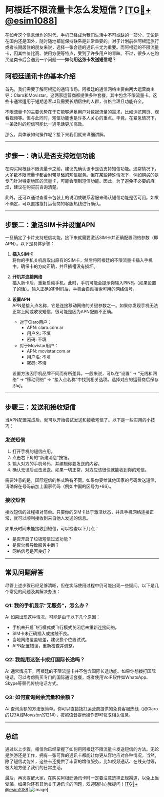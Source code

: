# 阿根廷不限流量卡怎么发短信？[[TG💪+ @esim1088](https://t.me/s/esim1088)]

在如今这个信息爆炸的时代，手机已经成为我们生活中不可或缺的一部分。无论是在国内还是国外，随时随地都能保持联系是非常重要的。对于计划前往阿根廷旅行或者长期居住的朋友来说，选择一张合适的通讯卡尤为重要。而阿根廷的不限流量卡，因其性价比高、使用方便等特点，受到了许多用户的青睐。不过，很多人在购买这类卡后会遇到一个问题——**如何用这张卡发送短信呢？**

## 阿根廷通讯卡的基本介绍

首先，我们需要了解阿根廷的通讯市场。阿根廷的通信网络主要由两大运营商主导：Claro和Movistar。这两家运营商都提供多种套餐，其中包含不限流量卡。这些卡通常适用于短期游客以及需要长期居住的人群，价格合理且功能齐全。

不限流量卡的主要优势在于它能够满足用户对数据流量的需求，比如浏览网页、观看视频等。但与此同时，短信功能也是许多人关心的重点。毕竟，在紧急情况下，一条及时的短信可能比一通电话更加高效。

那么，具体该如何操作呢？接下来我们就来详细讲解。

---

## 步骤一：确认是否支持短信功能

在购买阿根廷不限流量卡之前，建议先确认该卡是否支持短信功能。通常情况下，大多数不限流量卡都会附带基础的短信服务。但在某些特殊情况下，例如购买的是专门针对特定地区的流量卡，可能会限制短信功能。因此，为了避免不必要的麻烦，建议在购买前咨询清楚。

此外，还可以通过查看卡包装上的说明或联系客服来确认短信功能是否可用。如果不确定，可以直接拨打运营商的客服热线进行确认。

---

## 步骤二：激活SIM卡并设置APN

一旦确定了卡片支持短信功能，接下来就需要激活SIM卡并正确配置网络参数（即APN）。以下是具体步骤：

1. **插入SIM卡**  
   将你的手机关机后取出原有的SIM卡，然后将阿根廷的不限流量卡插入手机中。确保卡的方向正确，并且插槽没有损坏。

2. **开机并连接网络**  
   插入新卡后，重新启动手机。此时，手机可能会提示你输入PIN码（如果设置了的话）。输入正确的PIN码后，手机会自动搜索可用的网络信号。

3. **设置APN**  
   APN是接入点名称，它是连接移动网络的关键参数之一。如果你发现手机无法正常上网或收发短信，很可能是因为APN配置不正确。

   - 对于Claro用户：
     - APN: claro.com.ar
     - 用户名: 不填
     - 密码: 不填
   - 对于Movistar用户：
     - APN: movistar.com.ar
     - 用户名: 不填
     - 密码: 不填

   设置方法因手机品牌不同而有所差异。一般来说，可以在“设置” -> “无线和网络” -> “移动网络” -> “接入点名称”中找到相关选项。选择对应的运营商后保存即可。

---

## 步骤三：发送和接收短信

当APN配置完成后，就可以开始尝试发送和接收短信了。以下是一些实用的小技巧：

### 发送短信
1. 打开手机的短信应用。
2. 点击右下角的“新建消息”按钮。
3. 输入对方的手机号码，并编辑你要发送的内容。
4. 确认无误后点击发送。如果一切正常，对方应该很快就能收到你的短信。

需要注意的是，国际短信的格式略有不同。如果你要给其他国家的号码发送短信，请确保在号码前加上国家代码（例如中国的区号为+86）。

### 接收短信
接收短信的过程相对简单。只要你的SIM卡处于激活状态，并且手机网络连接正常，就可以顺利接收到来自他人发送的信息。

如果长时间未能接收到短信，可以检查以下几点：
- 是否开启了垃圾短信过滤功能？
- 是否欠费导致服务中断？
- 网络信号是否良好？

---

## 常见问题解答

尽管上述步骤已经足够清晰，但在实际使用过程中仍可能出现一些疑问。以下是几个常见的问题及其解决办法：

### Q1: 我的手机显示“无服务”，怎么办？
A: 如果出现这种情况，可能是由于以下几个原因：
- 手机未开启飞行模式或飞行模式关闭后未重新连接网络。
- SIM卡未正确插入或接触不良。
- 当地网络覆盖较差，建议换个位置试试。
- APN配置错误，重新检查并调整。

### Q2: 我能用这张卡拨打国际长途吗？
A: 通常情况下，阿根廷的不限流量卡并不包含国际长途功能。如果你想拨打国际电话，可以考虑购买专门的国际通话套餐，或者使用VoIP软件如WhatsApp、Skype等替代传统电话方式。

### Q3: 如何查询剩余流量和余额？
A: 查询余额的方法很简单。你可以直接拨打运营商提供的免费客服热线（如Claro的*123#或Movistar的*121#），按照语音提示操作即可获取相关信息。

---

## 总结

通过以上步骤，相信你已经掌握了如何用阿根廷不限流量卡发送短信的方法。无论是旅游还是工作，拥有一张可靠的通讯卡都能让你更从容地应对各种情况。当然，除了短信功能外，这些卡还提供了丰富的增值服务，比如视频通话、在线支付等，极大地方便了我们的日常生活。

最后，再次提醒大家，在购买阿根廷通讯卡时一定要注意选择正规渠道，以免上当受骗。如果你还有其他关于通讯卡的问题，欢迎随时向我提问！[[TG💪+ @esim1088](https://t.me/s/esim1088) ![Image](https://i.postimg.cc/4NQfJmqS/Snipaste-2025-05-13-00-14-12.png)]